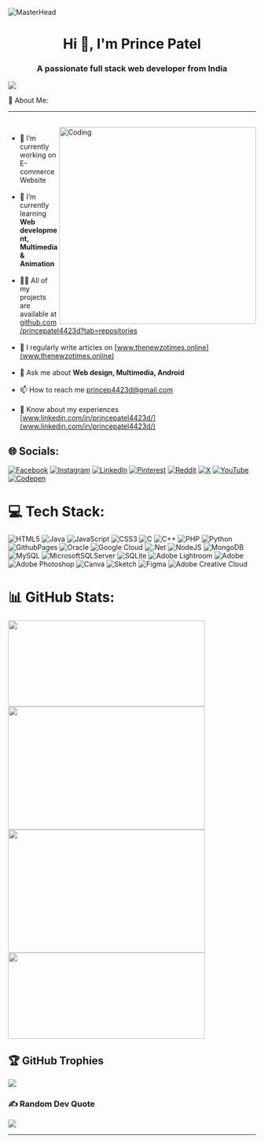 ![MasterHead](https://user-images.githubusercontent.com/106918656/209438619-25091cdf-a126-4e95-a24c-5efdf8057606.gif)
<h1 align="center">Hi 👋, I'm Prince Patel</h1>
<h3 align="center">A passionate full stack web developer from India</h3>

[![](https://visitcount.itsvg.in/api?id=princepatel4423d&icon=1&color=1)](https://visitcount.itsvg.in)

 💫 About Me: <hr><br>
<img align="right" alt="Coding" width="400" src="https://i.pinimg.com/originals/02/74/20/0274207612d515f49012c87803a9e631.gif">
- 🔭 I’m currently working on E-commerce Website<br><br>
- 🌱 I’m currently learning **Web development, Multimedia & Animation**<br><br>
- 👨‍💻 All of my projects are available at [github.com/princepatel4423d?tab=repositories](github.com/princepatel4423d?tab=repositories)<br><br>
- 📝 I regularly write articles on [www.thenewzotimes.online](www.thenewzotimes.online)<br><br>
- 💬 Ask me about **Web design, Multimedia, Android**<br><br>
- 📫 How to reach me princep4423d@gmail.com<br><br>
- 📄 Know about my experiences [www.linkedin.com/in/princepatel4423d/](www.linkedin.com/in/princepatel4423d/)<br>


## 🌐 Socials:
[![Facebook](https://img.shields.io/badge/Facebook-%231877F2.svg?logo=Facebook&logoColor=white)](https://facebook.com/princepatel4423d) [![Instagram](https://img.shields.io/badge/Instagram-%23E4405F.svg?logo=Instagram&logoColor=white)](https://instagram.com/_prince.patel7_) [![LinkedIn](https://img.shields.io/badge/LinkedIn-%230077B5.svg?logo=linkedin&logoColor=white)](https://linkedin.com/in/princepatel4423d) [![Pinterest](https://img.shields.io/badge/Pinterest-%23E60023.svg?logo=Pinterest&logoColor=white)](https://pinterest.com/princep4423d) [![Reddit](https://img.shields.io/badge/Reddit-%23FF4500.svg?logo=Reddit&logoColor=white)](https://reddit.com/user/u/LegalDecision3039) [![X](https://img.shields.io/badge/X-black.svg?logo=X&logoColor=white)](https://x.com/@prince_patel011) [![YouTube](https://img.shields.io/badge/YouTube-%23FF0000.svg?logo=YouTube&logoColor=white)](https://youtube.com/@@princepatel4423d) [![Codepen](https://img.shields.io/badge/Codepen-000000?style=for-the-badge&logo=codepen&logoColor=white)](https://codepen.io/@cemeimem-the-builder) <br>

# 💻 Tech Stack:
![HTML5](https://img.shields.io/badge/html5-%23E34F26.svg?style=for-the-badge&logo=html5&logoColor=white) ![Java](https://img.shields.io/badge/java-%23ED8B00.svg?style=for-the-badge&logo=openjdk&logoColor=white) ![JavaScript](https://img.shields.io/badge/javascript-%23323330.svg?style=for-the-badge&logo=javascript&logoColor=%23F7DF1E) ![CSS3](https://img.shields.io/badge/css3-%231572B6.svg?style=for-the-badge&logo=css3&logoColor=white) ![C](https://img.shields.io/badge/c-%2300599C.svg?style=for-the-badge&logo=c&logoColor=white) ![C++](https://img.shields.io/badge/c++-%2300599C.svg?style=for-the-badge&logo=c%2B%2B&logoColor=white) ![PHP](https://img.shields.io/badge/php-%23777BB4.svg?style=for-the-badge&logo=php&logoColor=white) ![Python](https://img.shields.io/badge/python-3670A0?style=for-the-badge&logo=python&logoColor=ffdd54) ![GithubPages](https://img.shields.io/badge/github%20pages-121013?style=for-the-badge&logo=github&logoColor=white) ![Oracle](https://img.shields.io/badge/Oracle-F80000?style=for-the-badge&logo=oracle&logoColor=white) ![Google Cloud](https://img.shields.io/badge/GoogleCloud-%234285F4.svg?style=for-the-badge&logo=google-cloud&logoColor=white) ![.Net](https://img.shields.io/badge/.NET-5C2D91?style=for-the-badge&logo=.net&logoColor=white) ![NodeJS](https://img.shields.io/badge/node.js-6DA55F?style=for-the-badge&logo=node.js&logoColor=white) ![MongoDB](https://img.shields.io/badge/MongoDB-%234ea94b.svg?style=for-the-badge&logo=mongodb&logoColor=white) ![MySQL](https://img.shields.io/badge/mysql-4479A1.svg?style=for-the-badge&logo=mysql&logoColor=white) ![MicrosoftSQLServer](https://img.shields.io/badge/Microsoft%20SQL%20Server-CC2927?style=for-the-badge&logo=microsoft%20sql%20server&logoColor=white) ![SQLite](https://img.shields.io/badge/sqlite-%2307405e.svg?style=for-the-badge&logo=sqlite&logoColor=white) ![Adobe Lightroom](https://img.shields.io/badge/Adobe%20Lightroom-31A8FF.svg?style=for-the-badge&logo=Adobe%20Lightroom&logoColor=white) ![Adobe](https://img.shields.io/badge/adobe-%23FF0000.svg?style=for-the-badge&logo=adobe&logoColor=white) ![Adobe Photoshop](https://img.shields.io/badge/adobe%20photoshop-%2331A8FF.svg?style=for-the-badge&logo=adobe%20photoshop&logoColor=white) ![Canva](https://img.shields.io/badge/Canva-%2300C4CC.svg?style=for-the-badge&logo=Canva&logoColor=white) ![Sketch](https://img.shields.io/badge/Sketch-FFB387?style=for-the-badge&logo=sketch&logoColor=black) ![Figma](https://img.shields.io/badge/figma-%23F24E1E.svg?style=for-the-badge&logo=figma&logoColor=white) ![Adobe Creative Cloud](https://img.shields.io/badge/Adobe%20Creative%20Cloud-DA1F26.svg?style=for-the-badge&logo=Adobe%20Creative%20Cloud&logoColor=white) <br>

# 📊 GitHub Stats:
<img align="left" width="400px" height="175px" src="https://github-readme-stats.vercel.app/api?username=princepatel4423d&theme=dark&hide_border=false&include_all_commits=false&count_private=false">

<img align="center" width="400px" height="250px" src="https://github-readme-streak-stats.herokuapp.com/?user=princepatel4423d&theme=dark&hide_border=false">

<img align="left" width="400px" height="250px" src="https://github-contributor-stats.vercel.app/api?username=princepatel4423d&limit=5&theme=dark&combine_all_yearly_contributions=true">

<img align="center" width="400px" height="175px" src="https://github-readme-stats.vercel.app/api/top-langs/?username=princepatel4423d&theme=dark&hide_border=false&include_all_commits=false&count_private=false&layout=compact"><br>


## 🏆 GitHub Trophies
![](https://github-profile-trophy.vercel.app/?username=princepatel4423d&theme=onedark&no-frame=false&no-bg=false&margin-w=4)

### ✍️ Random Dev Quote
![](https://quotes-github-readme.vercel.app/api?type=horizontal&theme=radical)


---

<!-- Proudly created with GPRM ( https://gprm.itsvg.in ) -->

<!---
princepatel4423d/princepatel4423d is a ✨ special ✨ repository because its `README.md` (this file) appears on your GitHub profile.
You can click the Preview link to take a look at your changes.
--->
